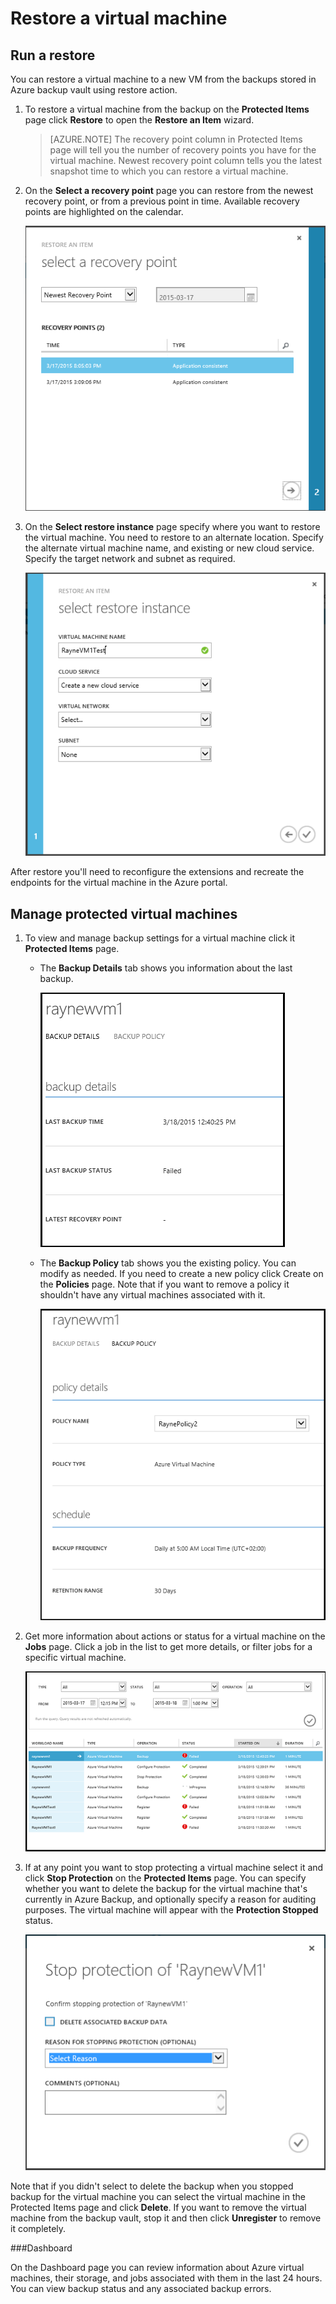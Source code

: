 
<properties
	pageTitle="Azure Backup - restore a virtual machine"
	description="Learn how to restore an Azure virtual machine"
	services="backup"
	documentationCenter=""
	authors="aashishr"
	manager="shreeshd"
	editor=""/>

<tags
	ms.service="backup"
	ms.workload="storage-backup-recovery"
	ms.tgt_pltfrm="na"
	ms.devlang="na"
	ms.topic="article"
	ms.date="04/30/2015"
	ms.author="aashishr"/>

# Restore a virtual machine


## Run a restore
You can restore a virtual machine to a new VM from the backups stored in Azure backup vault using restore action.

1. To restore a virtual machine from the backup on the **Protected Items** page click **Restore** to open the **Restore an Item** wizard.
	>[AZURE.NOTE] The recovery point column in Protected Items page will tell you the number of recovery points you have for the virtual machine. Newest recovery point column tells you the latest snapshot time to which you can restore a virtual machine.

2. On the **Select a recovery point** page you can restore from the newest recovery point, or from a previous point in time. Available recovery points are highlighted on the calendar.

	![Select recovery point](./media/backup-azure-restore-vms/backup-recovery1.png)

3.  On the **Select restore instance** page specify where you want to restore the virtual machine. You need to restore to an alternate location. Specify the alternate virtual machine name, and existing or new cloud service. Specify the target network and subnet as required. 

	![Restore virtual machine](./media/backup-azure-restore-vms/backup-recover2.png)

After restore you'll need to reconfigure the extensions and recreate the endpoints for the virtual machine in the Azure portal. 
 
## Manage protected virtual machines

1. To view and manage backup settings for a virtual machine click it **Protected Items** page.

	- The **Backup Details** tab shows you information about the last backup.

		![Virtual machine backup](./media/backup-azure-restore-vms/backup-vmdetails.png)	

	- The **Backup Policy** tab shows you the existing policy. You can modify as needed. If you need to create a new policy click Create on the **Policies** page. Note that if you want to remove a policy it shouldn't have any virtual machines associated with it.

		![Virtual machine policy](./media/backup-azure-restore-vms/backup-vmpolicy.png)

2. Get more information about actions or status for a virtual machine on the **Jobs** page. Click a job in the list to get more details, or filter jobs for a specific virtual machine.

	![Jobs](./media/backup-azure-restore-vms/backup-job.png)

3. If at any point you want to stop protecting a virtual machine select it and click **Stop Protection** on the **Protected Items** page. You can specify whether you want to delete the backup for the virtual machine that's currently in Azure Backup, and optionally specify a reason for auditing purposes. The virtual machine will appear with the **Protection Stopped** status.

	![Disable protection](./media/backup-azure-restore-vms/backup-disable-protection.png)

 Note that if you didn't select to delete the backup when you stopped backup for the virtual machine you can select the virtual machine in the Protected Items page and click **Delete**. If you want to remove the virtual machine from the backup vault, stop it and then click **Unregister** to remove it completely. 

###Dashboard

On the Dashboard page you can review information about Azure virtual machines, their storage, and jobs associated with them in the last 24 hours. You can view backup status and any associated backup errors. 




